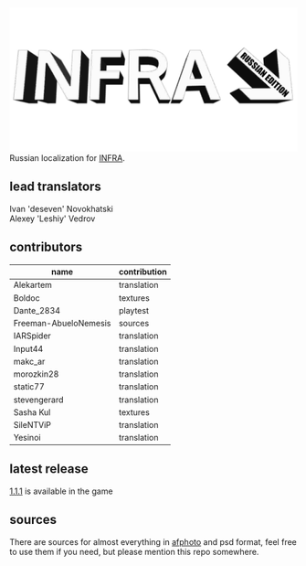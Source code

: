 ![](https://raw.githubusercontent.com/deseven/infra-ru/master/logo.png)  
Russian localization for [INFRA](http://store.steampowered.com/app/251110/INFRA/).

## lead translators
Ivan 'deseven' Novokhatski  
Alexey 'Leshiy' Vedrov

## contributors
| name                  | contribution |
|-----------------------|--------------|
| Alekartem             | translation  |
| Boldoc                | textures     |
| Dante_2834            | playtest     |
| Freeman-AbueloNemesis | sources      |
| IARSpider             | translation  |
| Input44               | translation  |
| makc_ar               | translation  |
| morozkin28            | translation  |
| static77              | translation  |
| stevengerard          | translation  |
| Sasha Kul             | textures     |
| SileNTViP             | translation  |
| Yesinoi               | translation  |

## latest release
[1.1.1](https://github.com/deseven/infra-ru/releases/tag/1.1.1) is available in the game  

## sources
There are sources for almost everything in [afphoto](https://affinity.serif.com/en-gb/photo/) and psd format, feel free to use them if you need, but please mention this repo somewhere.
